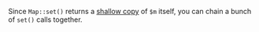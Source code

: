 Since `Map::set()` returns a [shallow copy](https://en.wikipedia.org/wiki/Object_copying#Shallow_copy) of `$m` itself, you can chain a bunch of `set()` calls together.
